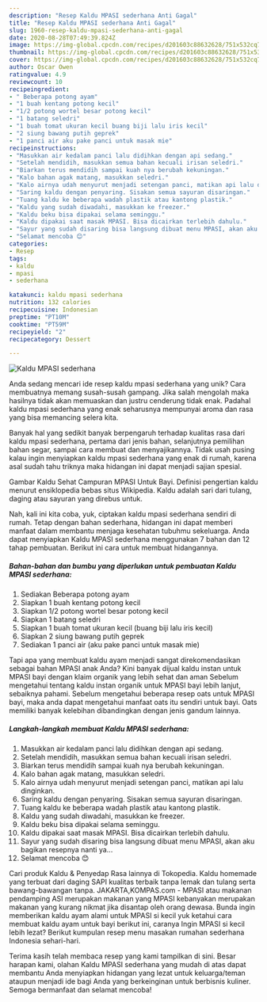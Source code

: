```yaml
---
description: "Resep Kaldu MPASI sederhana Anti Gagal"
title: "Resep Kaldu MPASI sederhana Anti Gagal"
slug: 1960-resep-kaldu-mpasi-sederhana-anti-gagal
date: 2020-08-28T07:49:39.824Z
image: https://img-global.cpcdn.com/recipes/d201603c88632628/751x532cq70/kaldu-mpasi-sederhana-foto-resep-utama.jpg
thumbnail: https://img-global.cpcdn.com/recipes/d201603c88632628/751x532cq70/kaldu-mpasi-sederhana-foto-resep-utama.jpg
cover: https://img-global.cpcdn.com/recipes/d201603c88632628/751x532cq70/kaldu-mpasi-sederhana-foto-resep-utama.jpg
author: Oscar Owen
ratingvalue: 4.9
reviewcount: 10
recipeingredient:
- " Beberapa potong ayam"
- "1 buah kentang potong kecil"
- "1/2 potong wortel besar potong kecil"
- "1 batang seledri"
- "1 buah tomat ukuran kecil buang biji lalu iris kecil"
- "2 siung bawang putih geprek"
- "1 panci air aku pake panci untuk masak mie"
recipeinstructions:
- "Masukkan air kedalam panci lalu didihkan dengan api sedang."
- "Setelah mendidih, masukkan semua bahan kecuali irisan seledri."
- "Biarkan terus mendidih sampai kuah nya berubah kekuningan."
- "Kalo bahan agak matang, masukkan seledri."
- "Kalo airnya udah menyurut menjadi setengan panci, matikan api lalu dinginkan."
- "Saring kaldu dengan penyaring. Sisakan semua sayuran disaringan."
- "Tuang kaldu ke beberapa wadah plastik atau kantong plastik."
- "Kaldu yang sudah diwadahi, masukkan ke freezer."
- "Kaldu beku bisa dipakai selama seminggu."
- "Kaldu dipakai saat masak MPASI. Bisa dicairkan terlebih dahulu."
- "Sayur yang sudah disaring bisa langsung dibuat menu MPASI, akan aku bagikan resepnya nanti ya..."
- "Selamat mencoba 😊"
categories:
- Resep
tags:
- kaldu
- mpasi
- sederhana

katakunci: kaldu mpasi sederhana 
nutrition: 132 calories
recipecuisine: Indonesian
preptime: "PT10M"
cooktime: "PT59M"
recipeyield: "2"
recipecategory: Dessert

---
```



![Kaldu MPASI sederhana](https://img-global.cpcdn.com/recipes/d201603c88632628/751x532cq70/kaldu-mpasi-sederhana-foto-resep-utama.jpg)

Anda sedang mencari ide resep kaldu mpasi sederhana yang unik? Cara membuatnya memang susah-susah gampang. Jika salah mengolah maka hasilnya tidak akan memuaskan dan justru cenderung tidak enak. Padahal kaldu mpasi sederhana yang enak seharusnya mempunyai aroma dan rasa yang bisa memancing selera kita.

Banyak hal yang sedikit banyak berpengaruh terhadap kualitas rasa dari kaldu mpasi sederhana, pertama dari jenis bahan, selanjutnya pemilihan bahan segar, sampai cara membuat dan menyajikannya. Tidak usah pusing kalau ingin menyiapkan kaldu mpasi sederhana yang enak di rumah, karena asal sudah tahu triknya maka hidangan ini dapat menjadi sajian spesial.

Gambar Kaldu Sehat Campuran MPASI Untuk Bayi. Definisi pengertian kaldu menurut ensiklopedia bebas situs Wikipedia. Kaldu adalah sari dari tulang, daging atau sayuran yang direbus untuk.


Nah, kali ini kita coba, yuk, ciptakan kaldu mpasi sederhana sendiri di rumah. Tetap dengan bahan sederhana, hidangan ini dapat memberi manfaat dalam membantu menjaga kesehatan tubuhmu sekeluarga. Anda dapat menyiapkan Kaldu MPASI sederhana menggunakan 7 bahan dan 12 tahap pembuatan. Berikut ini cara untuk membuat hidangannya.

<!--inarticleads1-->

##### Bahan-bahan dan bumbu yang diperlukan untuk pembuatan Kaldu MPASI sederhana:

1. Sediakan  Beberapa potong ayam
1. Siapkan 1 buah kentang potong kecil
1. Siapkan 1/2 potong wortel besar potong kecil
1. Siapkan 1 batang seledri
1. Siapkan 1 buah tomat ukuran kecil (buang biji lalu iris kecil)
1. Siapkan 2 siung bawang putih geprek
1. Sediakan 1 panci air (aku pake panci untuk masak mie)


Tapi apa yang membuat kaldu ayam menjadi sangat direkomendasikan sebagai bahan MPASI anak Anda? Kini banyak dijual kaldu instan untuk MPASI bayi dengan klaim organik yang lebih sehat dan aman Sebelum mengetahui tentang kaldu instan organik untuk MPASI bayi lebih lanjut, sebaiknya pahami. Sebelum mengetahui beberapa resep oats untuk MPASI bayi, maka anda dapat mengetahui manfaat oats itu sendiri untuk bayi. Oats memiliki banyak kelebihan dibandingkan dengan jenis gandum lainnya. 

<!--inarticleads2-->

##### Langkah-langkah membuat Kaldu MPASI sederhana:

1. Masukkan air kedalam panci lalu didihkan dengan api sedang.
1. Setelah mendidih, masukkan semua bahan kecuali irisan seledri.
1. Biarkan terus mendidih sampai kuah nya berubah kekuningan.
1. Kalo bahan agak matang, masukkan seledri.
1. Kalo airnya udah menyurut menjadi setengan panci, matikan api lalu dinginkan.
1. Saring kaldu dengan penyaring. Sisakan semua sayuran disaringan.
1. Tuang kaldu ke beberapa wadah plastik atau kantong plastik.
1. Kaldu yang sudah diwadahi, masukkan ke freezer.
1. Kaldu beku bisa dipakai selama seminggu.
1. Kaldu dipakai saat masak MPASI. Bisa dicairkan terlebih dahulu.
1. Sayur yang sudah disaring bisa langsung dibuat menu MPASI, akan aku bagikan resepnya nanti ya...
1. Selamat mencoba 😊


Cari produk Kaldu &amp; Penyedap Rasa lainnya di Tokopedia. Kaldu homemade yang terbuat dari daging SAPI kualitas terbaik tanpa lemak dan tulang serta bawang-bawangan tanpa. JAKARTA,KOMPAS.com - MPASI atau makanan pendamping ASI merupakan makanan yang MPASI kebanyakan merupakan makanan yang kurang nikmat jika disantap oleh orang dewasa. Bunda ingin memberikan kaldu ayam alami untuk MPASI si kecil yuk ketahui cara membuat kaldu ayam untuk bayi berikut ini, caranya Ingin MPASI si kecil lebih lezat? Berikut kumpulan resep menu masakan rumahan sederhana Indonesia sehari-hari. 

Terima kasih telah membaca resep yang kami tampilkan di sini. Besar harapan kami, olahan Kaldu MPASI sederhana yang mudah di atas dapat membantu Anda menyiapkan hidangan yang lezat untuk keluarga/teman ataupun menjadi ide bagi Anda yang berkeinginan untuk berbisnis kuliner. Semoga bermanfaat dan selamat mencoba!

